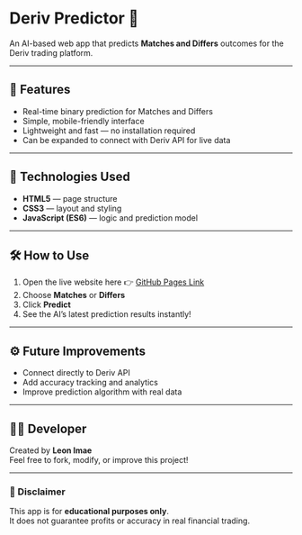 # Deriv Predictor 🧠

An AI-based web app that predicts **Matches and Differs** outcomes for the Deriv trading platform.

---

## 🚀 Features
- Real-time binary prediction for Matches and Differs
- Simple, mobile-friendly interface
- Lightweight and fast — no installation required
- Can be expanded to connect with Deriv API for live data

---

## 🧩 Technologies Used
- **HTML5** — page structure  
- **CSS3** — layout and styling  
- **JavaScript (ES6)** — logic and prediction model  

---

## 🛠️ How to Use
1. Open the live website here 👉 [GitHub Pages Link](https://YOUR_USERNAME.github.io/Deriv-_predictor/)
2. Choose **Matches** or **Differs**
3. Click **Predict**
4. See the AI’s latest prediction results instantly!

---

## ⚙️ Future Improvements
- Connect directly to Deriv API  
- Add accuracy tracking and analytics  
- Improve prediction algorithm with real data  

---

## 👨‍💻 Developer
Created by **Leon Imae**  
Feel free to fork, modify, or improve this project!

---

### 📢 Disclaimer
This app is for **educational purposes only**.  
It does not guarantee profits or accuracy in real financial trading.
